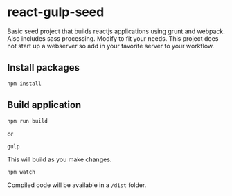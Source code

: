 # react-gulp-seed

Basic seed project that builds reactjs applications using grunt and webpack. Also includes sass processing. Modify to fit your needs. This
project does not start up a webserver so add in your favorite server to your workflow.



## Install packages
```
npm install
```


## Build application

```
npm run build
```

or

```
gulp
```


This will build as you make changes.

```
npm watch
```




Compiled code will be available in a `/dist` folder.
